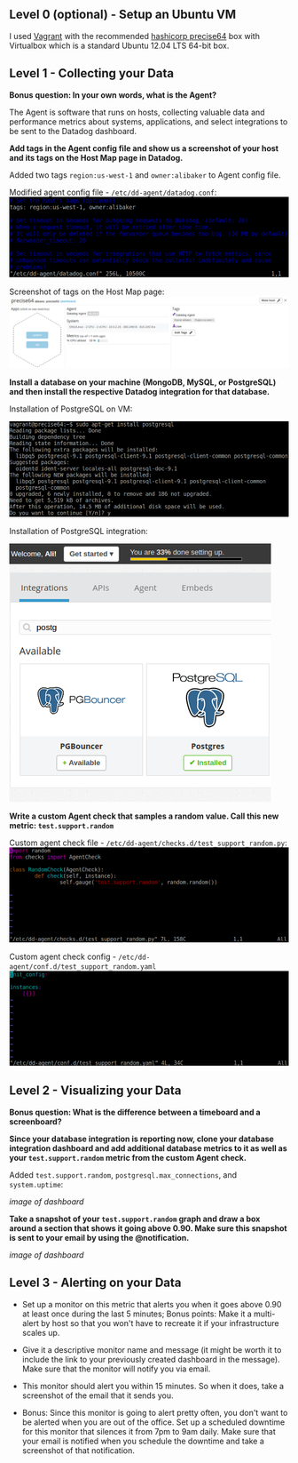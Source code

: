 ## Level 0 (optional) - Setup an Ubuntu VM

I used [Vagrant](https://www.vagrantup.com/intro/index.html) with the recommended [hashicorp precise64](https://atlas.hashicorp.com/hashicorp/boxes/precise64) box with Virtualbox which is a standard Ubuntu 12.04 LTS 64-bit box.

## Level 1 - Collecting your Data

**Bonus question: In your own words, what is the Agent?**

The Agent is software that runs on hosts, collecting valuable data and performance metrics about systems, applications, and select integrations to be sent to the Datadog dashboard. 

**Add tags in the Agent config file and show us a screenshot of your host and its tags on the Host Map page in Datadog.**

Added two tags `region:us-west-1` and `owner:alibaker` to Agent config file.

Modified agent config file - `/etc/dd-agent/datadog.conf`:
<img src='images/level_1_add_tags.png'>

Screenshot of tags on the Host Map page:
<img src='images/level_1_host_map_tags.png'>

**Install a database on your machine (MongoDB, MySQL, or PostgreSQL) and then install the respective Datadog integration for that database.**

Installation of PostgreSQL on VM:

<img src='images/level_1_install_postgresql.png'>

Installation of PostgreSQL integration:

<img src='images/level_1_install_integration.png'>

**Write a custom Agent check that samples a random value. Call this new metric: `test.support.random`**

Custom agent check file - `/etc/dd-agent/checks.d/test_support_random.py`:
<img src='images/level_1_write_custom_agent_check.png'>

Custom agent check config - `/etc/dd-agent/conf.d/test_support_random.yaml`
<img src ='images/level_1_custom_agent_check_config.png'>

## Level 2 - Visualizing your Data

**Bonus question: What is the difference between a timeboard and a screenboard?**


**Since your database integration is reporting now, clone your database integration dashboard and add additional database metrics to it as well as your `test.support.random` metric from the custom Agent check.**

Added `test.support.random`, `postgresql.max_connections`, and `system.uptime`:

*image of dashboard*


**Take a snapshot of your `test.support.random` graph and draw a box around a section that shows it going above 0.90. Make sure this snapshot is sent to your email by using the @notification.**

*image of dashboard*

## Level 3 - Alerting on your Data

* Set up a monitor on this metric that alerts you when it goes above 0.90 at least once during the last 5 minutes; Bonus points:  Make it a multi-alert by host so that you won't have to recreate it if your infrastructure scales up.  

* Give it a descriptive monitor name and message (it might be worth it to include the link to your previously created dashboard in the message).  Make sure that the monitor will notify you via email.

* This monitor should alert you within 15 minutes. So when it does, take a screenshot of the email that it sends you.

* Bonus: Since this monitor is going to alert pretty often, you don't want to be alerted when you are out of the office. Set up a scheduled downtime for this monitor that silences it from 7pm to 9am daily. Make sure that your email is notified when you schedule the downtime and take a screenshot of that notification.